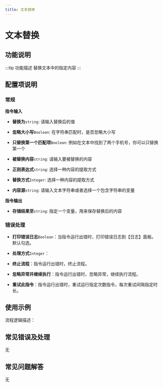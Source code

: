 ```yaml
---
title: 文本替换
---
```


# 文本替换

## 功能说明

:::tip 功能描述
替换文本中的指定内容
:::

## 配置项说明

### 常规

**指令输入**

- **替换为**`string`: 请输入替换后的值

- **忽略大小写**`Boolean`: 在字符串匹配时，是否忽略大小写

- **只替换第一个匹配项**`Boolean`: 例如在文本中找到了两个手机号，你可以只替换第一个

- **被替换内容**`string`: 请输入要被替换的内容

- **正则表达式**`string`: 选择一种内容的提取方式

- **替换方式**`Integer`: 选择一种内容的提取方式

- **内容源**`string`: 请输入文本字符串或者选择一个包含字符串的变量


**指令输出**

- **存储结果至**`string`: 指定一个变量，用来保存替换后的内容

### 错误处理

- **打印错误日志**`Boolean`：当指令运行出错时，打印错误日志到【日志】面板。默认勾选。

- **处理方式**`Integer`：

 - **终止流程**：指令运行出错时，终止流程。

 - **忽略异常并继续执行**：指令运行出错时，忽略异常，继续执行流程。

 - **重试此指令**：指令运行出错时，重试运行指定次数指令，每次重试间隔指定时长。

## 使用示例

流程逻辑描述：

## 常见错误及处理

无

## 常见问题解答

无

